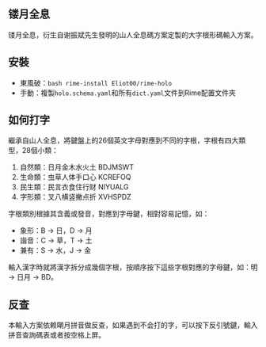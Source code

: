 ## 镂月全息

镂月全息，衍生自谢振斌先生發明的山人全息碼方案定製的大字根形碼輸入方案。

## 安裝

* 東風破：`bash rime-install Eliot00/rime-holo`
* 手動：複製`holo.schema.yaml`和所有`dict.yaml`文件到Rime配置文件夾

## 如何打字

繼承自山人全息，將鍵盤上的26個英文字母對應到不同的字根，字根有四大類型，28個小類：

1. 自然類：日月金木水火土 BDJMSWT
2. 生命類：虫草人体手口心 KCREFOQ
3. 民生類：民言衣食住行财 NIYUALG
4. 字形類：叉八横竖撇点折 XVHSPDZ

字根類別根據其含義或發音，對應到字母鍵，相對容易記憶，如：

- 象形：B -> 日，D -> 月
- 諧音：C -> 草，T -> 土
- 兼有：S -> 水，J -> 金

輸入漢字時就將漢字拆分成幾個字根，按順序按下這些字根對應的字母鍵，如：明 -> 日月 -> BD。

## 反查

本輸入方案依赖朙月拼音做反查，如果遇到不会打的字，可以按下反引號鍵，輸入拼音查詢碼表或者按空格上屏。
